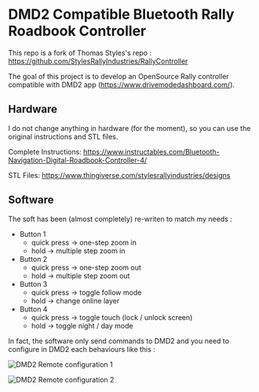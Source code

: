 # DMD2 Compatible Bluetooth Rally Roadbook Controller


This repo is a fork of Thomas Styles's repo : https://github.com/StylesRallyIndustries/RallyController

The goal of this project is to develop an OpenSource Rally controller compatible with DMD2 app (https://www.drivemodedashboard.com/). 


## Hardware

I do not change anything in hardware (for the moment), so you can use the original instructions and STL files.

Complete Instructions:
https://www.instructables.com/Bluetooth-Navigation-Digital-Roadbook-Controller-4/

STL Files:
https://www.thingiverse.com/stylesrallyindustries/designs

## Software

The soft has been (almost completely) re-writen to match my needs :
* Button 1
  * quick press -> one-step zoom in
  * hold -> multiple step zoom in 
* Button 2
  * quick press -> one-step zoom out
  * hold -> multiple step zoom out
* Button 3
  * quick press -> toggle follow mode
  * hold -> change online layer
* Button 4
  * quick press -> toggle touch (lock / unlock screen)
  * hold -> toggle night / day mode

In fact, the software only send commands to DMD2 and you need to configure in DMD2 each behaviours like this :

![DMD2 Remote configuration 1](https://example.com/chemin-vers-votre-image.gif)

![DMD2 Remote configuration 2](https://example.com/chemin-vers-votre-image.gif)

